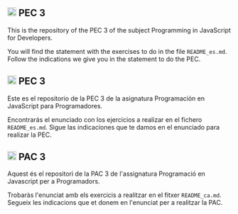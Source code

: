 ## <img class="flag-img" width="20px" height="auto" src="https://flagicons.lipis.dev/flags/4x3/gb.svg" alt="Flag of Spain"> PEC 3

This is the repository of the PEC 3 of the subject Programming in JavaScript for Developers.

You will find the statement with the exercises to do in the file `README_es.md`. Follow the indications we give you in the statement to do the PEC.


## <img class="flag-img" width="20px" height="auto" src="https://flagicons.lipis.dev/flags/4x3/es.svg" alt="Flag of Spain"> PEC 3

Este es el repositorio de la PEC 3 de la asignatura Programación en JavaScript para Programadores. 

Encontrarás el enunciado con los ejercicios a realizar en el fichero `README_es.md`. Sigue las indicaciones que te damos en el enunciado para realizar la PEC.

## <img class="flag-img" width="20px" height="auto" src="https://flagicons.lipis.dev/flags/4x3/es-ct.svg" alt="Flag of Catalonia"> PAC 3

Aquest és el repositori de la PAC 3 de l'assignatura Programació en Javascript per a Programadors. 

Trobaràs l'enunciat amb els exercicis a realitzar en el fitxer `README_ca.md`. Segueix les indicacions que et donem en l'enunciat per a realitzar la PAC.